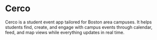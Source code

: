 # Cerco
Cerco is a student event app tailored for Boston area campuses. It helps students find, create, and engage with campus events through calendar, feed, and map views while everything updates in real time.
